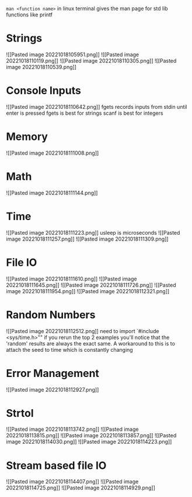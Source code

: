 `man <function name>` in linux terminal gives the man page for std lib functions like printf

# Strings
![[Pasted image 20221018105951.png]]
![[Pasted image 20221018110119.png]]
![[Pasted image 20221018110305.png]]
![[Pasted image 20221018110539.png]]

# Console Inputs
![[Pasted image 20221018110642.png]]
fgets records inputs from stdin until enter is pressed
fgets is best for strings
scanf is best for integers

# Memory
![[Pasted image 20221018111008.png]]

# Math
![[Pasted image 20221018111144.png]]

# Time
![[Pasted image 20221018111223.png]]
usleep is microseconds
![[Pasted image 20221018111257.png]]
![[Pasted image 20221018111309.png]]

# File IO
![[Pasted image 20221018111610.png]]
![[Pasted image 20221018111645.png]]
![[Pasted image 20221018111726.png]]
![[Pasted image 20221018111954.png]]
![[Pasted image 20221018112321.png]]

# Random Numbers
![[Pasted image 20221018112512.png]]
need to import `#include <sys/time.h>""
if you rerun the top 2 examples you'll notice that the 'random' results are always the exact same.
A workaround to this is to attach the seed to time which is constantly changing

# Error Management
![[Pasted image 20221018112927.png]]

# Strtol
![[Pasted image 20221018113742.png]]
![[Pasted image 20221018113815.png]]
![[Pasted image 20221018113857.png]]
![[Pasted image 20221018114030.png]]
![[Pasted image 20221018114223.png]]

# Stream based file IO
![[Pasted image 20221018114407.png]]
![[Pasted image 20221018114725.png]]
![[Pasted image 20221018114929.png]]